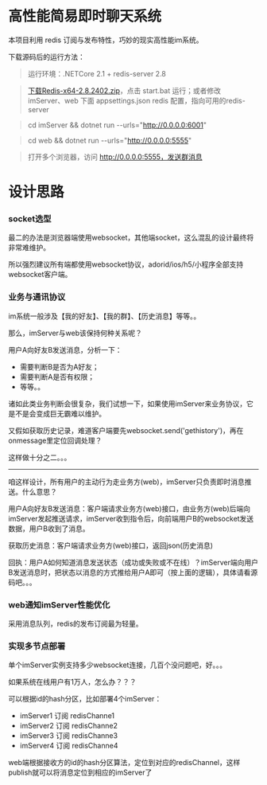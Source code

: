 ﻿# 高性能简易即时聊天系统

本项目利用 redis 订阅与发布特性，巧妙的现实高性能im系统。

下载源码后的运行方法：

> 运行环境：.NETCore 2.1 + redis-server 2.8

> [下载Redis-x64-2.8.2402.zip](https://files.cnblogs.com/files/kellynic/Redis-x64-2.8.2402.zip)，点击 start.bat 运行；或者修改 imServer、web 下面 appsettings.json redis 配置，指向可用的redis-server

> cd imServer && dotnet run --urls="http://0.0.0.0:6001"

> cd web && dotnet run --urls="http://0.0.0.0:5555"

> 打开多个浏览器，访问 http://0.0.0.0:5555，发送群消息

# 设计思路

### socket选型

最二的办法是浏览器端使用websocket，其他端socket，这么混乱的设计最终将非常难维护。

所以强烈建议所有端都使用websocket协议，adorid/ios/h5/小程序全部支持websocket客户端。

### 业务与通讯协议

im系统一般涉及【我的好友】、【我的群】、【历史消息】等等。。

那么，imServer与web该保持何种关系呢？

用户A向好友B发送消息，分析一下：

* 需要判断B是否为A好友；
* 需要判断A是否有权限；
* 等等。。

诸如此类业务判断会很复杂，我们试想一下，如果使用imServer来业务协议，它是不是会变成巨无霸难以维护。

又假如获取历史记录，难道客户端要先websocket.send('gethistory')，再在onmessage里定位回调处理？

这样做十分之二。。。

---

咱这样设计，所有用户的主动行为走业务方(web)，imServer只负责即时消息推送。什么意思？

用户A向好友B发送消息：客户端请求业务方(web)接口，由业务方(web)后端向imServer发起推送请求，imServer收到指令后，向前端用户B的websocket发送数据，用户B收到了消息。

获取历史消息：客户端请求业务方(web)接口，返回json(历史消息)

回执：用户A如何知道消息发送状态（成功或失败或不在线）？imServer端向用户B发送消息时，把状态以消息的方式推给用户A即可（按上面的逻辑），具体请看源码吧。。。

### web通知imServer性能优化

采用消息队列，redis的发布订阅最为轻量。

### 实现多节点部署

单个imServer实例支持多少websocket连接，几百个没问题吧，好。。。

如果系统在线用户有1万人，怎么办？？？

可以根据id的hash分区，比如部署4个imServer：

* imServer1 订阅 redisChanne1
* imServer2 订阅 redisChanne2
* imServer3 订阅 redisChanne3
* imServer4 订阅 redisChanne4

web端根据接收方的id的hash分区算法，定位到对应的redisChannel，这样publish就可以将消息定位到相应的imServer了
